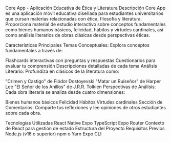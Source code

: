 Core App - Aplicación Educativa de Ética y Literatura
Descripción
Core App es una aplicación móvil educativa diseñada para estudiantes universitarios que cursan materias relacionadas con ética, filosofía y literatura. Proporciona material de estudio interactivo sobre conceptos fundamentales como bienes humanos básicos, felicidad, hábitos y virtudes cardinales, así como análisis literarios de obras clásicas desde perspectivas éticas.

Características Principales
Temas Conceptuales: Explora conceptos fundamentales a través de:

Flashcards interactivas con preguntas y respuestas
Cuestionarios para evaluar tu comprensión
Descripciones detalladas de cada tema
Análisis Literario: Profundiza en clásicos de la literatura como:

"Crimen y Castigo" de Fiódor Dostoyevski
"Matar un Ruiseñor" de Harper Lee
"El Señor de los Anillos" de J.R.R. Tolkien
Perspectivas de Análisis: Cada obra literaria se analiza desde cuatro dimensiones:

Bienes humanos básicos
Felicidad
Hábitos
Virtudes cardinales
Sección de Comentarios: Comparte tus reflexiones y lee opiniones de otros estudiantes sobre cada obra.

Tecnologías Utilizadas
React Native
Expo
TypeScript
Expo Router
Contexto de React para gestión de estado
Estructura del Proyecto
Requisitos Previos
Node.js (v16 o superior)
npm o Yarn
Expo CLI